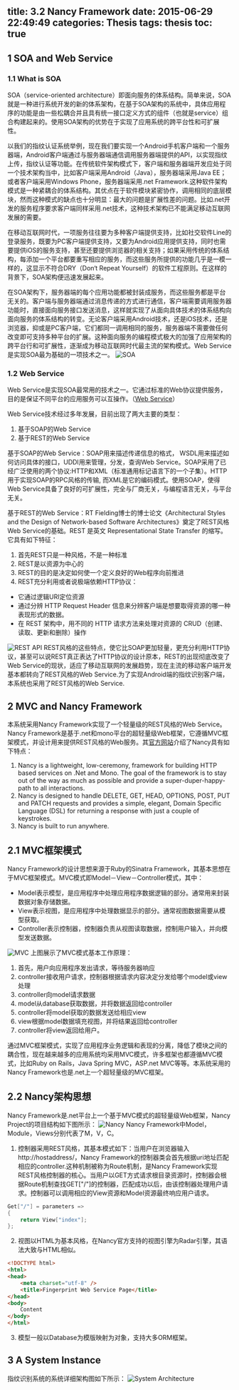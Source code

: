 title: 3.2 Nancy Framework
date: 2015-06-29 22:49:49
categories: Thesis
tags: thesis
toc: true
---
## 1 SOA and Web Service
### 1.1 What is SOA
SOA（service-oriented architecture）即面向服务的体系结构。简单来说，SOA就是一种进行系统开发的新的体系架构，在基于SOA架构的系统中，具体应用程序的功能是由一些松耦合并且具有统一接口定义方式的组件（也就是service）组合构建起来的。使用SOA架构的优势在于实现了应用系统的跨平台性和可扩展性。

以我们的指纹认证系统举例，现在我们要实现一个Android手机客户端和一个服务器端，Android客户端通过与服务器端通信调用服务器端提供的API，以实现指纹上传，指纹认证等功能。在传统软件架构模式下，客户端和服务器端开发应处于同一个技术架构当中，比如客户端采用Android（Java），服务器端采用Java EE；或者客户端采用Windows Phone，服务器端采用.net Framework.这种软件架构模式是一种紧耦合的体系结构。其优点在于软件模块紧密协作，调用相同的底层模块，然而这种模式的缺点也十分明显：最大的问题是扩展性差的问题。比如.net开发的服务程序要求客户端同样采用.net技术，这种技术架构已不能满足移动互联网发展的需要。

在移动互联网时代，一项服务往往要为多种客户端提供支持，比如社交软件Line的登录服务，既要为PC客户端提供支持，又要为Android应用提供支持，同时也需要提供iOS的服务支持，甚至还要提供浏览器的相关支持；如果采用传统的体系结构，每添加一个平台都要重写相应的服务，而这些服务所提供的功能几乎是一模一样的，这显示不符合DRY（Don‘t Repeat Yourself）的软件工程原则。在这样的背景下，SOA架构便迅速发展起来。

在SOA架构下，服务器端的每个应用功能都被封装成服务，而这些服务都是平台无关的。客户端与服务器端通过消息传递的方式进行通信，客户端需要调用服务器功能时，直接面向服务接口发送消息，这样就实现了从面向具体技术的体系结构向面向服务的体系结构的转变。无论客户端采用Android技术，还是iOS技术，还是浏览器，抑或是PC客户端，它们都同一调用相同的服务，服务器端不需要做任何改变即可支持多种平台的扩展。这种面向服务的编程模式极大的加强了应用架构的跨平台行和可扩展性，逐渐成为移动互联网时代最主流的架构模式。Web Service是实现SOA最为基础的一项技术之一。
![SOA](/images/thesis/chapter3/2.bmp)
### 1.2 Web Service
Web Service是实现SOA最常用的技术之一。它通过标准的Web协议提供服务，目的是保证不同平台的应用服务可以互操作。（[Web Service](https://en.wikipedia.org/wiki/Web_service)）

Web Service技术经过多年发展，目前出现了两大主要的类型：
1. 基于SOAP的Web Service
2. 基于REST的Web Service

基于SOAP的Web Service：SOAP用来描述传递信息的格式， WSDL用来描述如何访问具体的接口，UDDI用来管理，分发，查询Web Service。SOAP采用了已经广泛使用的两个协议:HTTP和XML（标准通用标记语言下的一个子集）。HTTP用于实现SOAP的RPC风格的传输, 而XML是它的编码模式。使用SOAP，使得Web Service具备了良好的可扩展性，完全与厂商无关，与编程语言无关，与平台无关。

基于REST的Web Service：RT Fielding博士的博士论文《Architectural Styles and the Design of Network-based Software Architectures》奠定了REST风格Web Service的基础。REST 是英文 Representational State Transfer 的缩写。它具有如下特征：
1. 首先REST只是一种风格，不是一种标准
2. REST是以资源为中心的
3. REST的目的是决定如何使一个定义良好的Web程序向前推进
4. REST充分利用或者说极端依赖HTTP协议：
* 它通过逻辑URI定位资源
* 通过分辨 HTTP Request Header 信息来分辨客户端是想要取得资源的哪一种表现形式的数据。
* 在 REST 架构中，用不同的 HTTP 请求方法来处理对资源的 CRUD（创建、读取、更新和删除）操作

![REST API](/images/thesis/chapter3/3.bmp)
REST风格的这些特点，使它比SOAP更加轻量，更充分利用HTTP协议，甚至可以说REST真正表达了HTTP协议的设计原本，REST的出现彻底改变了Web Service的现状，适应了移动互联网的发展趋势，现在主流的移动客户端开发基本都转向了REST风格的Web Service.为了实现Android端的指纹识别客户端，本系统也采用了REST风格的Web Service.
## 2 MVC and Nancy Framework
本系统采用Nancy Framework实现了一个轻量级的REST风格的Web Service。Nancy Framework是基于.net和mono平台的超轻量级Web框架，它遵循MVC框架模式，并设计用来提供REST风格的Web服务。其[官方网站](http://nancyfx.org/)介绍了Nancy具有如下特点：
1. Nancy is a lightweight, low-ceremony, framework for building HTTP based services on .Net and Mono. The goal of the framework is to stay out of the way as much as possible and provide a super-duper-happy-path to all interactions.
2. Nancy is designed to handle DELETE, GET, HEAD, OPTIONS, POST, PUT and PATCH requests and provides a simple, elegant, Domain Specific Language (DSL) for returning a response with just a couple of keystrokes.
3. Nancy is built to run anywhere.

## 2.1 MVC框架模式
Nancy Framework的设计思想来源于Ruby的Sinatra Framework，其基本思想在于MVC框架模式。MVC模式即Model－View－Controller模式，其中：
* Model表示模型，是应用程序中处理应用程序数据逻辑的部分。通常用来封装数据对象存储数据。
* View表示视图，是应用程序中处理数据显示的部分。通常视图数据需要从模型获取。
* Controller表示控制器，控制器负责从视图读取数据，控制用户输入，并向模型发送数据。

![MVC](/images/thesis/chapter3/4.bmp)
上图展示了MVC模式基本工作原理：
1. 首先，用户向应用程序发出请求，等待服务器响应
2. controller接收用户请求，控制器根据请求内容决定分发给哪个model或view处理
3. controller向model请求数据
4. model从database获取数据，并将数据返回给controller
5. controller将model获取的数据发送给相应view
6. view根据model数据填充视图，并将结果返回给controller
7. controller将view返回给用户。

通过MVC框架模式，实现了应用程序业务逻辑和表现的分离，降低了模块之间的耦合性，现在越来越多的应用系统均采用MVC模式，许多框架也都遵循MVC模式，比如Ruby on Rails，Java Spring MVC，ASP.net MVC等等。本系统采用的Nancy Framework也是.net上一个超轻量级的MVC框架。
## 2.2 Nancy架构思想
Nancy Framework是.net平台上一个基于MVC模式的超轻量级Web框架，Nancy Project的项目结构如下图所示：
![Nancy](/images/thesis/chapter3/5.png)
Nancy Framework中Model，Module，Views分别代表了M，V，C。
1. 控制器采用REST风格，其基本模式如下：当用户在浏览器输入http://hostaddress/，Nancy Framework的控制器类会首先根据uri地址匹配相应的controller.这种机制被称为Route机制，是Nancy Framework实现REST风格控制器的核心。当用户以GET方式请求根目录资源时，控制器会根据Route机制查找GET["/"]的控制器，匹配成功以后，由该控制器处理用户请求。控制器可以调用相应的View资源和Model资源最终响应用户请求。
``` csharp
Get["/"] = parameters =>
{
    return View["index"];
};
```
2. 视图以HTML为基本风格，在Nancy官方支持的视图引擎为Radar引擎，其语法大致与HTML相似。
``` html
<!DOCTYPE html>
<html>
<head>
    <meta charset="utf-8" />
    <title>Fingerprint Web Service Page</title>
</head>
<body>
    Content
</body>
</html>
```
3. 模型一般以Database为模版映射为对象，支持大多ORM框架。

## 3 A System Instance
指纹识别系统的系统详细架构图如下所示：
![System Architecture](/images/thesis/chapter3/6.bmp)
